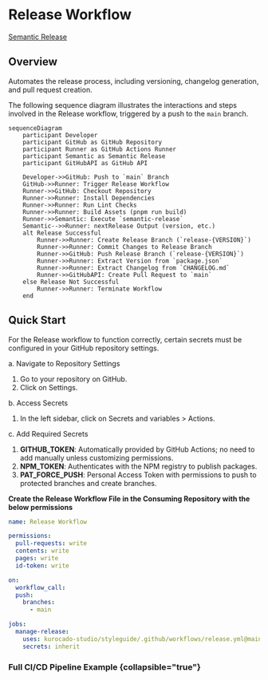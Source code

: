 # Release Workflow

<note>
   <procedure title="The following needs to be configured" id="procedure-id">
      <step><a href="How-To-Install-Semantic-Release.md">Semantic Release</a></step>
   </procedure>
</note>

## Overview

Automates the release process, including versioning, changelog generation, and pull request
creation.

The following sequence diagram illustrates the interactions and steps involved in the Release
workflow, triggered by a push to the `main` branch.

```mermaid
sequenceDiagram
    participant Developer
    participant GitHub as GitHub Repository
    participant Runner as GitHub Actions Runner
    participant Semantic as Semantic Release
    participant GitHubAPI as GitHub API

    Developer->>GitHub: Push to `main` Branch
    GitHub->>Runner: Trigger Release Workflow
    Runner->>GitHub: Checkout Repository
    Runner->>Runner: Install Dependencies
    Runner->>Runner: Run Lint Checks
    Runner->>Runner: Build Assets (pnpm run build)
    Runner->>Semantic: Execute `semantic-release`
    Semantic-->>Runner: nextRelease Output (version, etc.)
    alt Release Successful
        Runner->>Runner: Create Release Branch (`release-{VERSION}`)
        Runner->>Runner: Commit Changes to Release Branch
        Runner->>GitHub: Push Release Branch (`release-{VERSION}`)
        Runner->>Runner: Extract Version from `package.json`
        Runner->>Runner: Extract Changelog from `CHANGELOG.md`
        Runner->>GitHubAPI: Create Pull Request to `main`
    else Release Not Successful
        Runner->>Runner: Terminate Workflow
    end
```

## Quick Start

For the Release workflow to function correctly, certain secrets must be configured in your GitHub
repository settings.

a. Navigate to Repository Settings

1. Go to your repository on GitHub.
2. Click on Settings.

b. Access Secrets

1. In the left sidebar, click on Secrets and variables > Actions.

c. Add Required Secrets

1. **GITHUB_TOKEN**: Automatically provided by GitHub Actions; no need to add manually unless
   customizing permissions.
2. **NPM_TOKEN**: Authenticates with the NPM registry to publish packages.
3. **PAT_FORCE_PUSH**: Personal Access Token with permissions to push to protected branches and
   create branches.

**Create the Release Workflow File in the Consuming Repository with the below permissions**

```yaml
name: Release Workflow

permissions:
  pull-requests: write
  contents: write
  pages: write
  id-token: write

on:
  workflow_call:
  push:
    branches:
      - main

jobs:
  manage-release:
    uses: kurocado-studio/styleguide/.github/workflows/release.yml@main
    secrets: inherit
```

### Full CI/CD Pipeline Example {collapsible="true"}

<code-block lang="yaml" src="ci.yml" />
